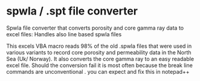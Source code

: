 # spwla / .spt file converter
Spwla file converter that converts porosity and core gamma ray data to excel files: Handles also line based spwla files

This excels VBA macro  reads 98% of the old .spwla files that  were used in various variants to record core porosity and permeability data in the North Sea (Uk/ Norway).
It also converts the core gamma ray to an easy readable excel file.
Should the conversion fail it is most often because the break line commands are unconventional . you can expect and fix this in notepad++
